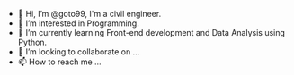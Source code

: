 - 👋 Hi, I’m @goto99, I'm a civil engineer.
- 👀 I’m interested in Programming.
- 🌱 I’m currently learning Front-end development and Data Analysis using Python.
- 💞️ I’m looking to collaborate on ...
- 📫 How to reach me ...

<!---
goto99/goto99 is a ✨ special ✨ repository because its `README.md` (this file) appears on your GitHub profile.
You can click the Preview link to take a look at your changes.
--->
